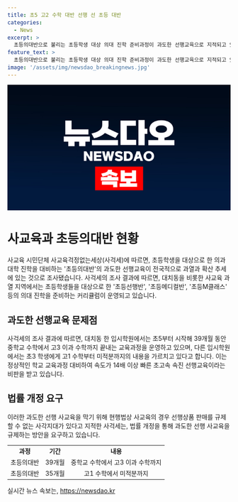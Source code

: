 ```yaml
---
title: 초5 고2 수학 대반 선행 선 초등 대반
categories:
  - News
excerpt: >
  초등의대반으로 불리는 초등학생 대상 의대 진학 준비과정이 과도한 선행교육으로 지적되고 있다. 교육시민단체 사교육걱정없는세상은 정부의 의대 정원 확대와 맞물려 초등학생을 대상으로 한 의대반이 전국적으로 과열·확산 중이라고 지적했다. 사걱세의 조사에 따르면 사교육 과열 지역에서는 초등선행반과 초등메디컬반 등의 과정이 운영되고 있는데, 이는 현행법상 규제가 어려운 사각지대에 해당된다는 것이다. 이에 사걱세는 과도한 선행 사교육을 막기 위한 법률 개정을 요구하고 있다.
feature_text: >
  초등의대반으로 불리는 초등학생 대상 의대 진학 준비과정이 과도한 선행교육으로 지적되고 있다. 교육시민단체 사교육걱정없는세상은 정부의 의대 정원 확대와 맞물려 초등학생을 대상으로 한 의대반이 전국적으로 과열·확산 중이라고 지적했다. 사걱세의 조사에 따르면 사교육 과열 지역에서는 초등선행반과 초등메디컬반 등의 과정이 운영되고 있는데, 이는 현행법상 규제가 어려운 사각지대에 해당된다는 것이다. 이에 사걱세는 과도한 선행 사교육을 막기 위한 법률 개정을 요구하고 있다.
image: '/assets/img/newsdao_breakingnews.jpg'
---
```


<p><img src="/assets/img/newsdao_breakingnews.jpg" alt="pcversion 속보" /></p>

<h1>사교육과 초등의대반 현황</h1>

<p data-ke-size="size16">사교육 시민단체 사교육걱정없는세상(사걱세)에 따르면, 초등학생을 대상으로 한 의과대학 진학을 대비하는 '초등의대반'의 과도한 선행교육이 전국적으로 과열과 확산 추세에 있는 것으로 조사됐습니다. 사걱세의 조사 결과에 따르면, 대치동을 비롯한 사교육 과열 지역에서는 초등학생들을 대상으로 한 '초등선행반', '초등메디컬반', '초등M클래스' 등의 의대 진학을 준비하는 커리큘럼이 운영되고 있습니다.</p>

<h2>과도한 선행교육 문제점</h2>

<p data-ke-size="size16">사걱세의 조사 결과에 따르면, 대치동 한 입시학원에서는 초5부터 시작해 39개월 동안 중학교 수학에서 고3 이과 수학까지 끝내는 교육과정을 운영하고 있으며, 다른 입시학원에서는 초3 학생에게 고1 수학부터 미적분까지의 내용을 가르치고 있다고 합니다. 이는 정상적인 학교 교육과정 대비하여 속도가 14배 이상 빠른 초고속 속진 선행교육이라는 비판을 받고 있습니다.</p>

<h2>법률 개정 요구</h2>

<p data-ke-size="size16">이러한 과도한 선행 사교육을 막기 위해 현행법상 사교육의 경우 선행상품 판매를 규제할 수 없는 사각지대가 있다고 지적한 사걱세는, 법률 개정을 통해 과도한 선행 사교육을 규제하는 방안을 요구하고 있습니다.</p>

<table>
    <tr>
        <td style="text-align: center; height: 17px;"><b>과정</b></td>
        <td style="text-align: center; height: 17px;"><b>기간</b></td>
        <td style="text-align: center; height: 17px;"><b>내용</b></td>
    </tr>
    <tr>
        <td style="text-align: center; height: 17px;">초등의대반</td>
        <td style="text-align: center; height: 17px;">39개월</td>
        <td style="text-align: center; height: 17px;">중학교 수학에서 고3 이과 수학까지</td>
    </tr>
    <tr>
        <td style="text-align: center; height: 17px;">초등의대반</td>
        <td style="text-align: center; height: 17px;">35개월</td>
        <td style="text-align: center; height: 17px;">고1 수학에서 미적분까지</td>
    </tr>
</table>
실시간 뉴스 속보는, <a href="https://newsdao.kr" rel="dofollow">https://newsdao.kr</a>


